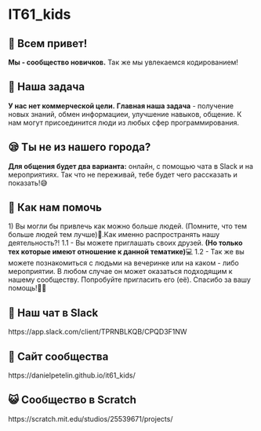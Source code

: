 <h1>IT61_kids</h1>
<h2>🤗 Всем привет!</h2>
<b>Мы - сообщество новичков.</b> Так же мы увлекаемся кодированием!
<h2>📖 Наша задача</h2>
<b>У нас нет коммерческой цели.</b> <b>Главная наша задача</b> - получение новых знаний, обмен информациеи, улучшение навыков, общение. К нам могут присоединится люди из любых сфер программирования.
<h2>😪 Ты не из нашего города?</h2>
<b>Для общения будет два варианта:</b> онлайн, с помощью чата в Slack и на мероприятиях. Так что не переживай, тебе будет чего рассказать и показать!😅
<h2>🎁 Как нам помочь</h2>
1) Вы могли бы привлечь как можно больше людей. (Помните, что тем больше людей тем лучше)🙋.Как именно распространять нашу деятельность?!
     1.1 - Вы можете приглашать своих друзей. <b>(Но только тех которые имеют отношение к данной тематике)</b>💻
     1.2 - Так же вы можете познакомиться с людьми на вечеринке или на каком - либо мероприятии. В любом случае он может оказаться             подходящим к нашему сообществу. Попробуйте пригласить его (её). Спасибо за вашу помощь!🙌🏻
<h2>📱 Наш чат в Slack</h2>
https://app.slack.com/client/TPRNBLKQB/CPQD3F1NW
<h2>📑 Сайт сообщества</h2>
https://danielpetelin.github.io/it61_kids/
<h2>😺 Сообщество в Scratch</h2>
https://scratch.mit.edu/studios/25539671/projects/
